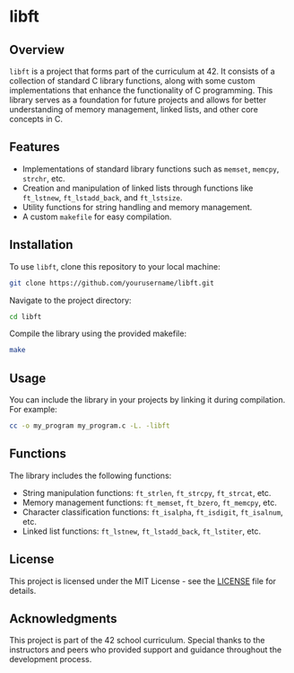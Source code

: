 # libft

## Overview

`libft` is a project that forms part of the curriculum at 42. It consists of a collection of standard C library functions, along with some custom implementations that enhance the functionality of C programming. This library serves as a foundation for future projects and allows for better understanding of memory management, linked lists, and other core concepts in C.

## Features

- Implementations of standard library functions such as `memset`, `memcpy`, `strchr`, etc.
- Creation and manipulation of linked lists through functions like `ft_lstnew`, `ft_lstadd_back`, and `ft_lstsize`.
- Utility functions for string handling and memory management.
- A custom `makefile` for easy compilation.

## Installation

To use `libft`, clone this repository to your local machine:

```bash
git clone https://github.com/yourusername/libft.git
```

Navigate to the project directory:

```bash
cd libft
```

Compile the library using the provided makefile:

```bash
make
```

## Usage

You can include the library in your projects by linking it during compilation. For example:

```bash
cc -o my_program my_program.c -L. -libft
```

## Functions

The library includes the following functions:

- String manipulation functions: `ft_strlen`, `ft_strcpy`, `ft_strcat`, etc.
- Memory management functions: `ft_memset`, `ft_bzero`, `ft_memcpy`, etc.
- Character classification functions: `ft_isalpha`, `ft_isdigit`, `ft_isalnum`, etc.
- Linked list functions: `ft_lstnew`, `ft_lstadd_back`, `ft_lstiter`, etc.

## License

This project is licensed under the MIT License - see the [LICENSE](LICENSE) file for details.

## Acknowledgments

This project is part of the 42 school curriculum. Special thanks to the instructors and peers who provided support and guidance throughout the development process.
